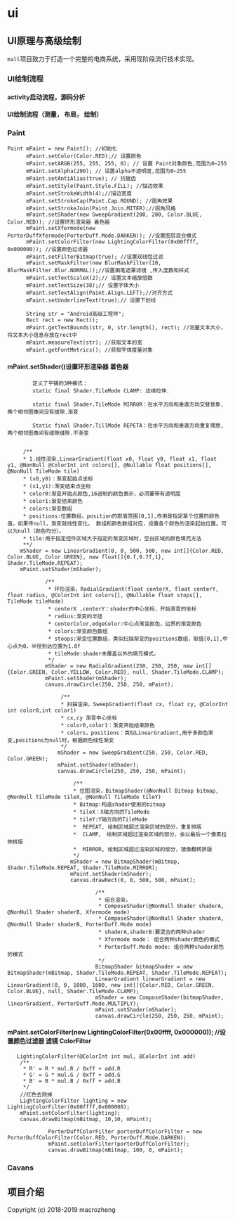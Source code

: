 # ui



## UI原理与高级绘制

`mall`项目致力于打造一个完整的电商系统，采用现阶段流行技术实现。

### UI绘制流程
#### activity启动流程，源码分析
#### UI绘制流程（测量， 布局， 绘制）
### Paint
    Paint mPaint = new Paint(); //初始化
          mPaint.setColor(Color.RED);// 设置颜色
          mPaint.setARGB(255, 255, 255, 0); // 设置 Paint对象颜色,范围为0~255
          mPaint.setAlpha(200); // 设置alpha不透明度,范围为0~255
          mPaint.setAntiAlias(true); // 抗锯齿
          mPaint.setStyle(Paint.Style.FILL); //描边效果
          mPaint.setStrokeWidth(4);//描边宽度
          mPaint.setStrokeCap(Paint.Cap.ROUND); //圆角效果
          mPaint.setStrokeJoin(Paint.Join.MITER);//拐角风格
          mPaint.setShader(new SweepGradient(200, 200, Color.BLUE, Color.RED)); //设置环形渲染器 着色器 
          mPaint.setXfermode(new PorterDuffXfermode(PorterDuff.Mode.DARKEN)); //设置图层混合模式
          mPaint.setColorFilter(new LightingColorFilter(0x00ffff, 0x000000)); //设置颜色过滤器
          mPaint.setFilterBitmap(true); //设置双线性过滤
          mPaint.setMaskFilter(new BlurMaskFilter(10, BlurMaskFilter.Blur.NORMAL));//设置画笔遮罩滤镜 ,传入度数和样式
          mPaint.setTextScaleX(2);// 设置文本缩放倍数
          mPaint.setTextSize(38);// 设置字体大小
          mPaint.setTextAlign(Paint.Align.LEFT);//对齐方式
          mPaint.setUnderlineText(true);// 设置下划线

          String str = "Android高级工程师";
          Rect rect = new Rect();
          mPaint.getTextBounds(str, 0, str.length(), rect); //测量文本大小，将文本大小信息存放在rect中
          mPaint.measureText(str); //获取文本的宽
          mPaint.getFontMetrics(); //获取字体度量对象
####     mPaint.setShader()设置环形渲染器 着色器 
            定义了平铺的3种模式： 
            static final Shader.TileMode CLAMP: 边缘拉伸.
            
            static final Shader.TileMode MIRROR：在水平方向和垂直方向交替景象, 两个相邻图像间没有缝隙.渐变
                     
            Static final Shader.TillMode REPETA：在水平方向和垂直方向重复摆放,两个相邻图像间有缝隙缝隙.不渐变

        
         /**
         * 1.线性渲染,LinearGradient(float x0, float y0, float x1, float y1, @NonNull @ColorInt int colors[], @Nullable float positions[], @NonNull TileMode tile)
         * (x0,y0)：渐变起始点坐标
         * (x1,y1):渐变结束点坐标
         * color0:渐变开始点颜色,16进制的颜色表示，必须要带有透明度
         * color1:渐变结束颜色
         * colors:渐变数组
         * positions:位置数组，position的取值范围[0,1],作用是指定某个位置的颜色值，如果传null，渐变就线性变化。 数组和颜色数组对应，设置各个颜色的渲染起始位置。可以为null（颜色均分）。
         * tile:用于指定控件区域大于指定的渐变区域时，空白区域的颜色填充方法
         **/
        mShader = new LinearGradient(0, 0, 500, 500, new int[]{Color.RED, Color.BLUE, Color.GREEN}, new float[]{0.f,0.7f,1}, Shader.TileMode.REPEAT);
        mPaint.setShader(mShader);

                /**
                 * 环形渲染，RadialGradient(float centerX, float centerY, float radius, @ColorInt int colors[], @Nullable float stops[], TileMode tileMode)
                 * centerX ,centerY：shader的中心坐标，开始渐变的坐标
                 * radius:渐变的半径
                 * centerColor,edgeColor:中心点渐变颜色，边界的渐变颜色
                 * colors:渐变颜色数组
                 * stoops:渐变位置数组，类似扫描渐变的positions数组，取值[0,1],中心点为0，半径到达位置为1.0f
                 * tileMode:shader未覆盖以外的填充模式。
                 */
                mShader = new RadialGradient(250, 250, 250, new int[]{Color.GREEN, Color.YELLOW, Color.RED}, null, Shader.TileMode.CLAMP);
                mPaint.setShader(mShader);
                canvas.drawCircle(250, 250, 250, mPaint);
                
                     /**
                     * 扫描渲染，SweepGradient(float cx, float cy, @ColorInt int color0,int color1)
                     * cx,cy 渐变中心坐标
                     * color0,color1：渐变开始结束颜色
                     * colors，positions：类似LinearGradient,用于多颜色渐变,positions为null时，根据颜色线性渐变
                     */
                    mShader = new SweepGradient(250, 250, Color.RED, Color.GREEN);
                    mPaint.setShader(mShader);
                    canvas.drawCircle(250, 250, 250, mPaint);
                    
                         /** 
                         * 位图渲染，BitmapShader(@NonNull Bitmap bitmap, @NonNull TileMode tileX, @NonNull TileMode tileY)
                         * Bitmap:构造shader使用的bitmap
                         * tileX：X轴方向的TileMode
                         * tileY:Y轴方向的TileMode
                         *  REPEAT, 绘制区域超过渲染区域的部分，重复排版
                         *  CLAMP， 绘制区域超过渲染区域的部分，会以最后一个像素拉伸排版
                         *  MIRROR, 绘制区域超过渲染区域的部分，镜像翻转排版
                         */
                        mShader = new BitmapShader(mBitmap, Shader.TileMode.REPEAT, Shader.TileMode.MIRROR);
                        mPaint.setShader(mShader);
                        canvas.drawRect(0, 0, 500, 500, mPaint);
                        
                                /**
                                 * 组合渲染，
                                 * ComposeShader(@NonNull Shader shaderA, @NonNull Shader shaderB, Xfermode mode)
                                 * ComposeShader(@NonNull Shader shaderA, @NonNull Shader shaderB, PorterDuff.Mode mode)
                                 * shaderA,shaderB:要混合的两种shader
                                 * Xfermode mode： 组合两种shader颜色的模式
                                 * PorterDuff.Mode mode: 组合两种shader颜色的模式
                                 */
                                BitmapShader bitmapShader = new BitmapShader(mBitmap, Shader.TileMode.REPEAT, Shader.TileMode.REPEAT);
                                LinearGradient linearGradient = new LinearGradient(0, 0, 1000, 1600, new int[]{Color.RED, Color.GREEN, Color.BLUE}, null, Shader.TileMode.CLAMP);
                                mShader = new ComposeShader(bitmapShader, linearGradient, PorterDuff.Mode.MULTIPLY);
                                mPaint.setShader(mShader);
                                canvas.drawCircle(250, 250, 250, mPaint);
####    mPaint.setColorFilter(new LightingColorFilter(0x00ffff, 0x000000)); //设置颜色过滤器   滤镜    ColorFilter
       
       LightingColorFilter(@ColorInt int mul, @ColorInt int add)
        /**
         * R' = R * mul.R / 0xff + add.R
         * G' = G * mul.G / 0xff + add.G
         * B' = B * mul.B / 0xff + add.B
         */
        //红色去除掉   
        LightingColorFilter lighting = new LightingColorFilter(0x00ffff,0x000000);
        mPaint.setColorFilter(lighting);
        canvas.drawBitmap(mBitmap, 10,10, mPaint);
                
                 PorterDuffColorFilter porterDuffColorFilter = new PorterDuffColorFilter(Color.RED, PorterDuff.Mode.DARKEN);
                 mPaint.setColorFilter(porterDuffColorFilter);
                 canvas.drawBitmap(mBitmap, 100, 0, mPaint);


### Cavans


## 项目介绍

Copyright (c) 2018-2019 macrozheng
